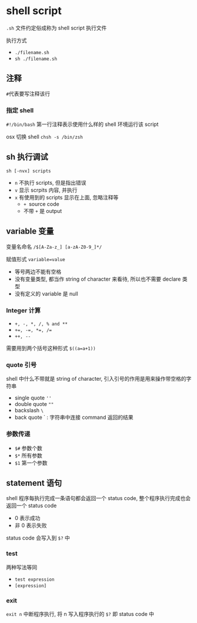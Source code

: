 # shell script

`.sh` 文件约定俗成称为 shell script 执行文件

执行方式

- `./filename.sh`
- `sh ./filename.sh`

## 注释

`#`代表要写注释该行

### 指定 shell

`#!/bin/bash` 第一行注释表示使用什么样的 shell 环境运行该 script

osx 切换 shell `chsh -s /bin/zsh`

## sh 执行调试

`sh [-nvx] scripts`

- `n` 不执行 scripts, 但是指出错误
- `v` 显示 scrpits 内容, 并执行
- `x` 有使用到的 scripts 显示在上面, 忽略注释等
  -  `+ `source code
  -  不带 `+` 是 output

## variable 变量

变量名命名 `/$[A-Za-z_] [a-zA-Z0-9_]*/`

赋值形式 `variable=value`

- 等号两边不能有空格
- 没有变量类型, 都当作 string of character 来看待, 所以也不需要 declare 类型
- 没有定义的 variable 是 null

### Integer 计算

- `+, -, *, /, % and **`
- `+=, -=, *=, /=`
- `++, --`

需要用到两个括号这种形式 `$((a=a+1))`

### quote 引号

shell 中什么不带就是 string of character, 引入引号的作用是用来操作带空格的字符串

- single quote `''`
- double quote `""`
- backslash `\`
- back quote ` : 字符串中连接 command 返回的结果

### 参数传递

- `$#` 参数个数
- `$*` 所有参数
- `$1` 第一个参数

## statement 语句

shell 程序每执行完成一条语句都会返回一个 status code, 整个程序执行完成也会返回一个 status code

- 0 表示成功
- 非 0 表示失败

status code 会写入到 `$?` 中

### test

两种写法等同

- `test expression`
- `[expression]`

### exit

`exit n` 中断程序执行, 将 n 写入程序执行的 `$?` 即 status code 中
